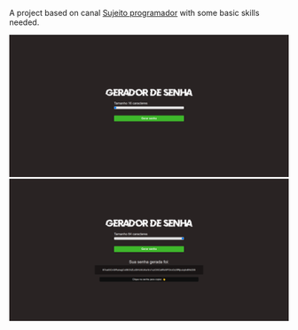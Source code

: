 A project based on canal [Sujeito programador](https://www.youtube.com/watch?v=i6t2jaRxos4) with some basic skills needed.

![The start](/assets/readme/Initial.png)
![The End](/assets/readme/theEnd.png)
